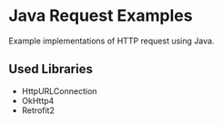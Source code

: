 # Java Request Examples

Example implementations of HTTP request using Java.

## Used Libraries

* HttpURLConnection
* OkHttp4
* Retrofit2
